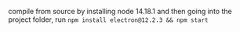 compile from source by installing node 14.18.1 and then going into the project folder, run `npm install electron@12.2.3 && npm start`
